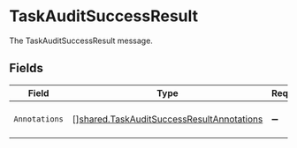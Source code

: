 # TaskAuditSuccessResult

The TaskAuditSuccessResult message.


## Fields

| Field                                                                                                         | Type                                                                                                          | Required                                                                                                      | Description                                                                                                   |
| ------------------------------------------------------------------------------------------------------------- | ------------------------------------------------------------------------------------------------------------- | ------------------------------------------------------------------------------------------------------------- | ------------------------------------------------------------------------------------------------------------- |
| `Annotations`                                                                                                 | [][shared.TaskAuditSuccessResultAnnotations](../../../pkg/models/shared/taskauditsuccessresultannotations.md) | :heavy_minus_sign:                                                                                            | The annotations field.                                                                                        |